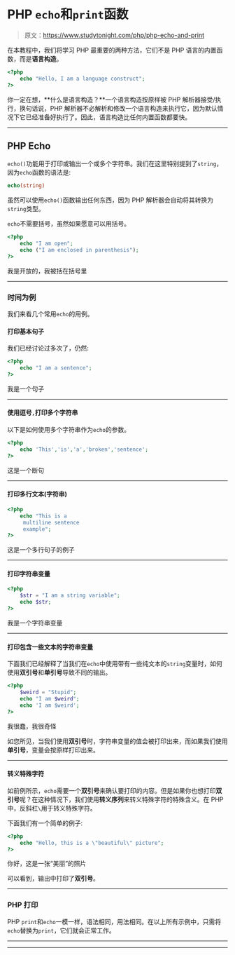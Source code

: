 # PHP `echo`和`print`函数

> 原文：<https://www.studytonight.com/php/php-echo-and-print>

在本教程中，我们将学习 PHP 最重要的两种方法，它们不是 PHP 语言的内置函数，而是**语言构造**。

```php
<?php
    echo "Hello, I am a language construct";
?>
```

你一定在想，**什么是语言构造？**一个语言构造按原样被 PHP 解析器接受/执行，换句话说，PHP 解析器不必解析和修改一个语言构造来执行它，因为默认情况下它已经准备好执行了。因此，语言构造比任何内置函数都要快。

* * *

## PHP Echo

`echo()`功能用于打印或输出一个或多个字符串。我们在这里特别提到了`string`，因为`echo`函数的语法是:

```php
echo(string)
```

虽然可以使用`echo()`函数输出任何东西，因为 PHP 解析器会自动将其转换为`string`类型。

`echo`不需要括号，虽然如果愿意可以用括号。

```php
<?php
    echo "I am open";
    echo ("I am enclosed in parenthesis");
?>
```

我是开放的，我被括在括号里

* * *

### 时间为例

我们来看几个常用`echo`的用例。

#### 打印基本句子

我们已经讨论过多次了，仍然:

```php
<?php
    echo "I am a sentence";
?>
```

我是一个句子

* * *

#### 使用逗号`,`打印多个字符串

以下是如何使用多个字符串作为`echo`的参数。

```php
<?php
    echo 'This','is','a','broken','sentence';
?>
```

这是一个断句

* * *

#### 打印多行文本(字符串)

```php
<?php
    echo "This is a
     multiline sentence
     example";
?>
```

这是一个多行句子的例子

* * *

#### 打印字符串变量

```php
<?php
    $str = "I am a string variable";
    echo $str;
?>
```

我是一个字符串变量

* * *

#### 打印包含一些文本的字符串变量

下面我们已经解释了当我们在`echo`中使用带有一些纯文本的`string`变量时，如何使用**双引号**和**单引号**导致不同的输出。

```php
<?php
    $weird = "Stupid";
    echo "I am $weird";
    echo 'I am $weird';
?>
```

我很蠢，我很奇怪

如您所见，当我们使用**双引号**时，字符串变量的值会被打印出来，而如果我们使用**单引号**，变量会按原样打印出来。

* * *

#### 转义特殊字符

如前例所示，`echo`需要一个**双引号**来确认要打印的内容。但是如果你也想打印**双引号**呢？在这种情况下，我们使用**转义序列**来转义特殊字符的特殊含义。在 PHP 中，反斜杠`\`用于转义特殊字符。

下面我们有一个简单的例子:

```php
<?php
    echo "Hello, this is a \"beautiful\" picture";
?>
```

你好，这是一张“美丽”的照片

可以看到，输出中打印了**双引号**。

* * *

### PHP 打印

PHP `print`和`echo`一模一样，语法相同，用法相同。在以上所有示例中，只需将`echo`替换为`print`，它们就会正常工作。

* * *

* * *
